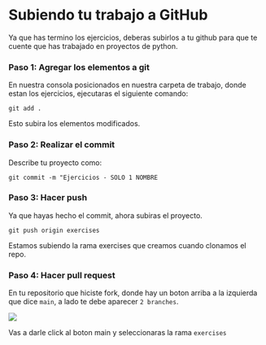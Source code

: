 # Subiendo tu trabajo a GitHub

Ya que has termino los ejercicios, deberas subirlos a tu github para que te cuente que has trabajado en proyectos de python. 

### Paso 1: Agregar los elementos a git
En nuestra consola posicionados en nuestra carpeta de trabajo, donde estan los ejercicios, ejecutaras el siguiente comando:

```Git
git add .
```

Esto subira los elementos modificados.

### Paso 2: Realizar el commit

Describe tu proyecto como: 

```Git
git commit -m "Ejercicios - SOLO 1 NOMBRE
```

### Paso 3: Hacer push

Ya que hayas hecho el commit, ahora subiras el proyecto.

```Git
git push origin exercises
```

Estamos subiendo la rama exercises que creamos cuando clonamos el repo.

### Paso 4: Hacer pull request

En tu repositorio que hiciste fork, donde hay un boton arriba a la izquierda que dice `main`, a lado te debe aparecer `2 branches`.

![](https://diarioinforme.com/wp-content/uploads/2022/01/Click-Branches..png)

Vas a darle click al boton main y seleccionaras la rama `exercises`
